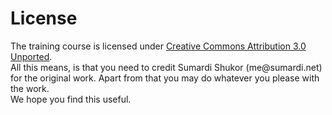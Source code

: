 <h1>License</h1>
The training course is licensed under <a href="http://creativecommons.org/licenses/by/3.0/">Creative Commons Attribution 3.0 Unported</a>.<br />
All this means, is that you need to credit Sumardi Shukor (me@sumardi.net) for the original work. Apart from that you may do whatever you please with the work.<br />
We hope you find this useful.
